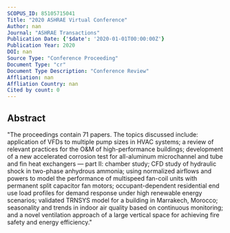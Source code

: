 ```yaml
---
SCOPUS_ID: 85105715041
Title: "2020 ASHRAE Virtual Conference"
Author: nan
Journal: "ASHRAE Transactions"
Publication Date: {'$date': '2020-01-01T00:00:00Z'}
Publication Year: 2020
DOI: nan
Source Type: "Conference Proceeding"
Document Type: "cr"
Document Type Description: "Conference Review"
Affliation: nan
Affliation Country: nan
Cited by count: 0
---
```


## Abstract
"The proceedings contain 71 papers. The topics discussed include: application of VFDs to multiple pump sizes in HVAC systems; a review of relevant practices for the O&M of high-performance buildings; development of a new accelerated corrosion test for all-aluminum microchannel and tube and fin heat exchangers — part II: chamber study; CFD study of hydraulic shock in two-phase anhydrous ammonia; using normalized airflows and powers to model the performance of multispeed fan-coil units with permanent split capacitor fan motors; occupant-dependent residential end use load profiles for demand response under high renewable energy scenarios; validated TRNSYS model for a building in Marrakech, Morocco; seasonality and trends in indoor air quality based on continuous monitoring; and a novel ventilation approach of a large vertical space for achieving fire safety and energy efficiency."
